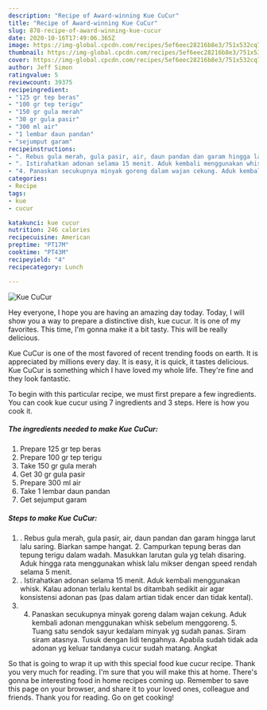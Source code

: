 ```yaml
---
description: "Recipe of Award-winning Kue CuCur"
title: "Recipe of Award-winning Kue CuCur"
slug: 878-recipe-of-award-winning-kue-cucur
date: 2020-10-16T17:49:06.365Z
image: https://img-global.cpcdn.com/recipes/5ef6eec28216b8e3/751x532cq70/kue-cucur-foto-resep-utama.jpg
thumbnail: https://img-global.cpcdn.com/recipes/5ef6eec28216b8e3/751x532cq70/kue-cucur-foto-resep-utama.jpg
cover: https://img-global.cpcdn.com/recipes/5ef6eec28216b8e3/751x532cq70/kue-cucur-foto-resep-utama.jpg
author: Jeff Simon
ratingvalue: 5
reviewcount: 39375
recipeingredient:
- "125 gr tep beras"
- "100 gr tep terigu"
- "150 gr gula merah"
- "30 gr gula pasir"
- "300 ml air"
- "1 lembar daun pandan"
- "sejumput garam"
recipeinstructions:
- ". Rebus gula merah, gula pasir, air, daun pandan dan garam hingga larut lalu saring. Biarkan sampe hangat. 2. Campurkan tepung beras dan tepung terigu dalam wadah. Masukkan larutan gula yg telah disaring. Aduk hingga rata menggunakan whisk lalu mikser dengan speed rendah selama 5 menit."
- ". Istirahatkan adonan selama 15 menit. Aduk kembali menggunakan whisk. Kalau adonan terlalu kental bs ditambah sedikit air agar konsistensi adonan pas (pas dalam artian tidak encer dan tidak kental)."
- "4. Panaskan secukupnya minyak goreng dalam wajan cekung. Aduk kembali adonan menggunakan whisk sebelum menggoreng. 5. Tuang satu sendok sayur kedalam minyak yg sudah panas. Siram siram atasnya. Tusuk dengan lidi tengahnya. Apabila sudah tidak ada adonan yg keluar tandanya cucur sudah matang. Angkat"
categories:
- Recipe
tags:
- kue
- cucur

katakunci: kue cucur 
nutrition: 246 calories
recipecuisine: American
preptime: "PT17M"
cooktime: "PT43M"
recipeyield: "4"
recipecategory: Lunch

---
```



![Kue CuCur](https://img-global.cpcdn.com/recipes/5ef6eec28216b8e3/751x532cq70/kue-cucur-foto-resep-utama.jpg)

Hey everyone, I hope you are having an amazing day today. Today, I will show you a way to prepare a distinctive dish, kue cucur. It is one of my favorites. This time, I'm gonna make it a bit tasty. This will be really delicious.

Kue CuCur is one of the most favored of recent trending foods on earth. It is appreciated by millions every day. It is easy, it is quick, it tastes delicious. Kue CuCur is something which I have loved my whole life. They're fine and they look fantastic.




To begin with this particular recipe, we must first prepare a few ingredients. You can cook kue cucur using 7 ingredients and 3 steps. Here is how you cook it.

<!--inarticleads1-->

##### The ingredients needed to make Kue CuCur:

1. Prepare 125 gr tep beras
1. Prepare 100 gr tep terigu
1. Take 150 gr gula merah
1. Get 30 gr gula pasir
1. Prepare 300 ml air
1. Take 1 lembar daun pandan
1. Get sejumput garam




<!--inarticleads2-->

##### Steps to make Kue CuCur:

1. . Rebus gula merah, gula pasir, air, daun pandan dan garam hingga larut lalu saring. Biarkan sampe hangat. 2. Campurkan tepung beras dan tepung terigu dalam wadah. Masukkan larutan gula yg telah disaring. Aduk hingga rata menggunakan whisk lalu mikser dengan speed rendah selama 5 menit.
1. . Istirahatkan adonan selama 15 menit. Aduk kembali menggunakan whisk. Kalau adonan terlalu kental bs ditambah sedikit air agar konsistensi adonan pas (pas dalam artian tidak encer dan tidak kental).
1. 4. Panaskan secukupnya minyak goreng dalam wajan cekung. Aduk kembali adonan menggunakan whisk sebelum menggoreng. 5. Tuang satu sendok sayur kedalam minyak yg sudah panas. Siram siram atasnya. Tusuk dengan lidi tengahnya. Apabila sudah tidak ada adonan yg keluar tandanya cucur sudah matang. Angkat




So that is going to wrap it up with this special food kue cucur recipe. Thank you very much for reading. I'm sure that you will make this at home. There's gonna be interesting food in home recipes coming up. Remember to save this page on your browser, and share it to your loved ones, colleague and friends. Thank you for reading. Go on get cooking!
